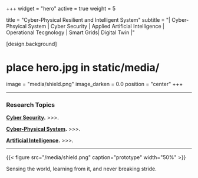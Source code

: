 +++
widget = "hero"
active = true
weight = 5

title = "Cyber-Physical Resilient and Intelligent System"
subtitle = "| Cyber-Phsyical System | Cyber Security | Applied Artificial Intelligence | Operational Tecgnology | Smart Grids| Digital Twin |"

[design.background]
# place hero.jpg in static/media/
image = "media/shield.png"
image_darken = 0.0
position = "center"
+++

---

### Research Topics

**[Cyber Security](/cyber-security/).** >>>.

**[Cyber-Physical System](/cyber-physical-system/).** >>>.

**[Artificial Intelligence](/artificial-intelligence/).** >>>.

---


{{< figure src="/media/shield.png" caption="prototype" width="50%" >}}

Sensing the world, learning from it, and never breaking stride.

